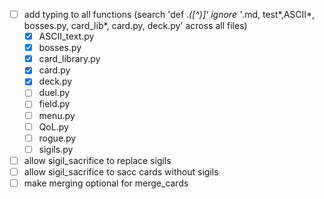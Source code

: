 - [ ] add typing to all functions (search 'def .*\([^)]' ignore '*.md, test*,ASCII*, bosses.py, card_lib*, card.py, deck.py' across all files)
  - [x] ASCII_text.py
  - [x] bosses.py
  - [x] card_library.py
  - [x] card.py
  - [x] deck.py
  - [ ] duel.py
  - [ ] field.py
  - [ ] menu.py
  - [ ] QoL.py
  - [ ] rogue.py
  - [ ] sigils.py
- [ ] allow sigil_sacrifice to replace sigils
- [ ] allow sigil_sacrifice to sacc cards without sigils
- [ ] make merging optional for merge_cards